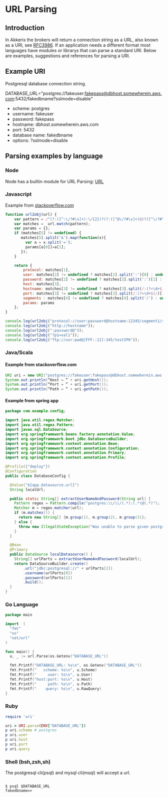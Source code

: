 # URL Parsing

<!-- toc -->

## Introduction

In Akkeris the brokers will return a connection string as a URL, also known as a URI,
see [RFC3986](https://tools.ietf.org/html/rfc3986?).
If an application needs a different format most languages have modules or librarys
that can parse a standard URI. Below are examples, suggestions and references for parsing
a URI.

## Example URI

Postgresql database connection string.

DATABASE_URL="postgres://fakeuser:fakepass@dbhost.somewherein.aws.com:5432/fakedbname?sslmode=disable"

* scheme: postgres
* username: fakeuser
* password: fakepass
* hostname: dbhost.somewherein.aws.com
* port: 5432
* database name: fakedbname
* options: ?sslmode=disable

## Parsing examples by language

### Node

Node has a builtin module for URL Parsing: [URL](https://nodejs.org/dist/latest-v12.x/docs/api/url.html)

### Javascript

Example from [stackoverflow.com](https://stackoverflow.com/questions/45073320/regex-for-a-url-connection-string)

``` javascript
function url2obj(url) {
    var pattern = /^(?:([^:\/?#\s]+):\/{2})?(?:([^@\/?#\s]+)@)?([^\/?#\s]+)?(?:\/([^?#\s]*))?(?:[?]([^#\s]+))?\S*$/;
    var matches =  url.match(pattern);
    var params = {};
    if (matches[5] != undefined) { 
       matches[5].split('&').map(function(x){
         var a = x.split('=');
         params[a[0]]=a[1];
       });
    }

    return {
        protocol: matches[1],
        user: matches[2] != undefined ? matches[2].split(':')[0] : undefined,
        password: matches[2] != undefined ? matches[2].split(':')[1] : undefined,
        host: matches[3],
        hostname: matches[3] != undefined ? matches[3].split(/:(?=\d+$)/)[0] : undefined,
        port: matches[3] != undefined ? matches[3].split(/:(?=\d+$)/)[1] : undefined,
        segments : matches[4] != undefined ? matches[4].split('/') : undefined,
        params: params
    };
}

console.log(url2obj("protocol://user:password@hostname:12345/segment1/segment2?p1=val1&p2=val2"));
console.log(url2obj("http://hostname"));
console.log(url2obj(":password@"));
console.log(url2obj("?p1=val1"));
console.log(url2obj("ftp://usr:pwd@[FFF::12]:345/testIP6"));
```

### Java/Scala

#### Example from stackoverflow.com

```java
URI uri = new URI("postgres://fakeuser:fakepass@dbhost.somewherein.aws.com:5432/dbname?sslmode=disable");
System.out.println(“Host = ” + uri.getHost());
System.out.println(“Port = ” + uri.getPort());
System.out.println(“Path = ” + uri.getPath());
```

#### Example from spring app

```java
package com.example.config;

import java.util.regex.Matcher;
import java.util.regex.Pattern;
import javax.sql.DataSource;
import org.springframework.beans.factory.annotation.Value;
import org.springframework.boot.jdbc.DataSourceBuilder;
import org.springframework.context.annotation.Bean;
import org.springframework.context.annotation.Configuration;
import org.springframework.context.annotation.Primary;
import org.springframework.context.annotation.Profile;

@Profile({"deploy"})
@Configuration
public class DatabaseConfig {

  @Value("${app.datasource.url}")
  String localUrl;

  public static String[] extractUserNameAndPassword(String url) {
    Pattern regex = Pattern.compile("postgres:\\/\\/(.*):(.*)@(.*)");
    Matcher m = regex.matcher(url);
    if (m.matches()) {
      return new String[] {m.group(1), m.group(2), m.group(3)};
    } else {
      throw new IllegalStateException("Was unable to parse given postgres URL " + url);
    }
  }

  @Bean
  @Primary
  public DataSource localDatasource() {
    String[] urlParts = extractUserNameAndPassword(localUrl);
    return DataSourceBuilder.create()
        .url("jdbc:postgresql://" + urlParts[2])
        .username(urlParts[0])
        .password(urlParts[1])
        .build();
  }
}
```

### Go Language

```go
package main

import  (
  "fmt"
  "os"
  "net/url"
)

func main() {
  u, _ := url.Parse(os.Getenv("DATABASE_URL"))

  fmt.Printf("DATABASE_URL: %s\n", os.Getenv("DATABASE_URL"))
  fmt.Printf("   scheme: %s\n", u.Scheme)
  fmt.Printf("     user: %s\n", u.User)
  fmt.Printf("host:port: %s\n", u.Host)
  fmt.Printf("     path: %s\n", u.Path)
  fmt.Printf("    query: %s\n", u.RawQuery)
}
```

### Ruby

```ruby
require 'uri'

uri = URI.parse(ENV["DATABASE_URL"])
p uri.scheme # postgres
p uri.user
p uri.host
p uri.port
p uri.query

```

### Shell (bsh,zsh,sh)

The postgresql cli(psql) and mysql cli(msql) will accept a url.

```shell

$ psql $DATABASE_URL
fakedbname=>
```
